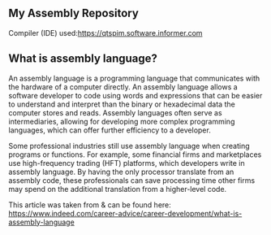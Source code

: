 My Assembly Repository
----
Compiler (IDE) used:https://qtspim.software.informer.com



What is assembly language?
----


An assembly language is a programming language that communicates with the hardware of a computer directly. An assembly language allows a software developer to code using words and expressions that can be easier to understand and interpret than the binary or hexadecimal data the computer stores and reads. Assembly languages often serve as intermediaries, allowing for developing more complex programming languages, which can offer further efficiency to a developer.

Some professional industries still use assembly language when creating programs or functions. For example, some financial firms and marketplaces use high-frequency trading (HFT) platforms, which developers write in assembly language. By having the only processor translate from an assembly code, these professionals can save processing time other firms may spend on the additional translation from a higher-level code.

This article was taken from & can be found here: https://www.indeed.com/career-advice/career-development/what-is-assembly-language
